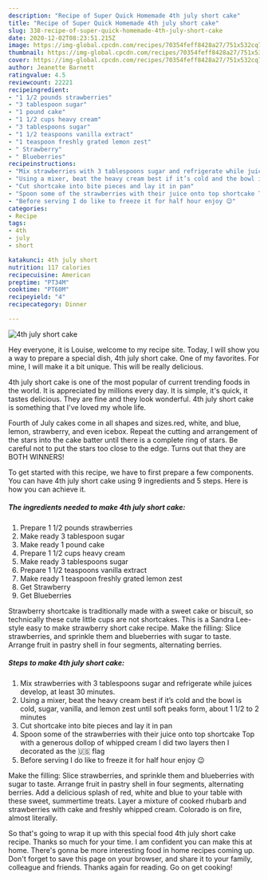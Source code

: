 ```yaml
---
description: "Recipe of Super Quick Homemade 4th july short cake"
title: "Recipe of Super Quick Homemade 4th july short cake"
slug: 338-recipe-of-super-quick-homemade-4th-july-short-cake
date: 2020-12-02T08:23:51.215Z
image: https://img-global.cpcdn.com/recipes/70354feff8428a27/751x532cq70/4th-july-short-cake-recipe-main-photo.jpg
thumbnail: https://img-global.cpcdn.com/recipes/70354feff8428a27/751x532cq70/4th-july-short-cake-recipe-main-photo.jpg
cover: https://img-global.cpcdn.com/recipes/70354feff8428a27/751x532cq70/4th-july-short-cake-recipe-main-photo.jpg
author: Jeanette Barnett
ratingvalue: 4.5
reviewcount: 22221
recipeingredient:
- "1 1/2 pounds strawberries"
- "3 tablespoon sugar"
- "1 pound cake"
- "1 1/2 cups heavy cream"
- "3 tablespoons sugar"
- "1 1/2 teaspoons vanilla extract"
- "1 teaspoon freshly grated lemon zest"
- " Strawberry"
- " Blueberries"
recipeinstructions:
- "Mix strawberries with 3 tablespoons sugar and refrigerate while juices develop, at least 30 minutes."
- "Using a mixer, beat the heavy cream best if it’s cold and the bowl is cold, sugar, vanilla, and lemon zest until soft peaks form, about 1 1/2 to 2 minutes"
- "Cut shortcake into bite pieces and lay it in pan"
- "Spoon some of the strawberries with their juice onto top shortcake Top with a generous dollop of whipped cream I did two layers then I decorated as the 🇺🇸 flag"
- "Before serving I do like to freeze it for half hour enjoy 😉"
categories:
- Recipe
tags:
- 4th
- july
- short

katakunci: 4th july short 
nutrition: 117 calories
recipecuisine: American
preptime: "PT34M"
cooktime: "PT60M"
recipeyield: "4"
recipecategory: Dinner

---
```



![4th july short cake](https://img-global.cpcdn.com/recipes/70354feff8428a27/751x532cq70/4th-july-short-cake-recipe-main-photo.jpg)

Hey everyone, it is Louise, welcome to my recipe site. Today, I will show you a way to prepare a special dish, 4th july short cake. One of my favorites. For mine, I will make it a bit unique. This will be really delicious.

4th july short cake is one of the most popular of current trending foods in the world. It is appreciated by millions every day. It is simple, it's quick, it tastes delicious. They are fine and they look wonderful. 4th july short cake is something that I've loved my whole life.

Fourth of July cakes come in all shapes and sizes.red, white, and blue, lemon, strawberry, and even icebox. Repeat the cutting and arrangement of the stars into the cake batter until there is a complete ring of stars. Be careful not to put the stars too close to the edge. Turns out that they are BOTH WINNERS!


To get started with this recipe, we have to first prepare a few components. You can have 4th july short cake using 9 ingredients and 5 steps. Here is how you can achieve it.

<!--inarticleads1-->

##### The ingredients needed to make 4th july short cake:

1. Prepare 1 1/2 pounds strawberries
1. Make ready 3 tablespoon sugar
1. Make ready 1 pound cake
1. Prepare 1 1/2 cups heavy cream
1. Make ready 3 tablespoons sugar
1. Prepare 1 1/2 teaspoons vanilla extract
1. Make ready 1 teaspoon freshly grated lemon zest
1. Get  Strawberry
1. Get  Blueberries


Strawberry shortcake is traditionally made with a sweet cake or biscuit, so technically these cute little cups are not shortcakes. This is a Sandra Lee-style easy to make strawberry short cake recipe. Make the filling: Slice strawberries, and sprinkle them and blueberries with sugar to taste. Arrange fruit in pastry shell in four segments, alternating berries. 

<!--inarticleads2-->

##### Steps to make 4th july short cake:

1. Mix strawberries with 3 tablespoons sugar and refrigerate while juices develop, at least 30 minutes.
1. Using a mixer, beat the heavy cream best if it’s cold and the bowl is cold, sugar, vanilla, and lemon zest until soft peaks form, about 1 1/2 to 2 minutes
1. Cut shortcake into bite pieces and lay it in pan
1. Spoon some of the strawberries with their juice onto top shortcake Top with a generous dollop of whipped cream I did two layers then I decorated as the 🇺🇸 flag
1. Before serving I do like to freeze it for half hour enjoy 😉


Make the filling: Slice strawberries, and sprinkle them and blueberries with sugar to taste. Arrange fruit in pastry shell in four segments, alternating berries. Add a delicious splash of red, white and blue to your table with these sweet, summertime treats. Layer a mixture of cooked rhubarb and strawberries with cake and freshly whipped cream. Colorado is on fire, almost literally. 

So that's going to wrap it up with this special food 4th july short cake recipe. Thanks so much for your time. I am confident you can make this at home. There's gonna be more interesting food in home recipes coming up. Don't forget to save this page on your browser, and share it to your family, colleague and friends. Thanks again for reading. Go on get cooking!
